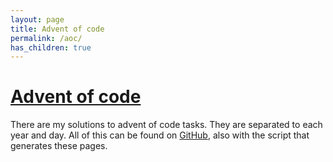 ```yaml
---
layout: page
title: Advent of code
permalink: /aoc/
has_children: true
---
```


# [Advent of code](https://adventofcode.com/)

There are my solutions to advent of code tasks. They are separated to each year and day. All of this can be found on [GitHub](https://github.com/metury/advent-of-code), also with the script that generates these pages.

